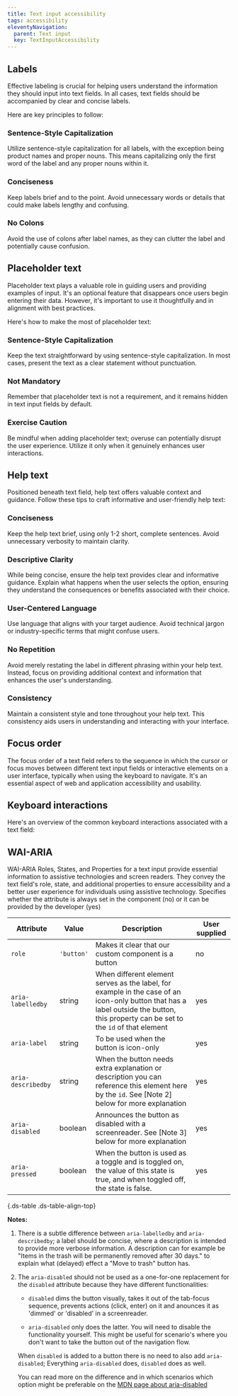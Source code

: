 ```yaml
---
title: Text input accessibility
tags: accessibility
eleventyNavigation:
  parent: Text input
  key: TextInputAccessibility
---
```

<section>

## Labels 
Effective labeling is crucial for helping users understand the information they should input into text fields. In all cases, text fields should be accompanied by clear and concise labels.

Here are key principles to follow:

### Sentence-Style Capitalization
Utilize sentence-style capitalization for all labels, with the exception being product names and proper nouns. This means capitalizing only the first word of the label and any proper nouns within it.

### Conciseness
Keep labels brief and to the point. Avoid unnecessary words or details that could make labels lengthy and confusing.

### No Colons
Avoid the use of colons after label names, as they can clutter the label and potentially cause confusion.
</section>

<section>

## Placeholder text
Placeholder text plays a valuable role in guiding users and providing examples of input. It's an optional feature that disappears once users begin entering their data. However, it's important to use it thoughtfully and in alignment with best practices.

Here's how to make the most of placeholder text:

### Sentence-Style Capitalization
Keep the text straightforward by using sentence-style capitalization. In most cases, present the text as a clear statement without punctuation.

### Not Mandatory
Remember that placeholder text is not a requirement, and it remains hidden in text input fields by default.

### Exercise Caution
Be mindful when adding placeholder text; overuse can potentially disrupt the user experience. Utilize it only when it genuinely enhances user interactions.
</section>

<section>

## Help text
Positioned beneath text field, help text offers valuable context and guidance. Follow these tips to craft informative and user-friendly help text:

### Conciseness
Keep the help text brief, using only 1-2 short, complete sentences. Avoid unnecessary verbosity to maintain clarity.

### Descriptive Clarity
While being concise, ensure the help text provides clear and informative guidance. Explain what happens when the user selects the option, ensuring they understand the consequences or benefits associated with their choice.

### User-Centered Language
Use language that aligns with your target audience. Avoid technical jargon or industry-specific terms that might confuse users.

### No Repetition
Avoid merely restating the label in different phrasing within your help text. Instead, focus on providing additional context and information that enhances the user's understanding.

### Consistency
Maintain a consistent style and tone throughout your help text. This consistency aids users in understanding and interacting with your interface.

</section>

<section>

## Focus order
The focus order of a text field refers to the sequence in which the cursor or focus moves between different text input fields or interactive elements on a user interface, typically when using the keyboard to navigate. It's an essential aspect of web and application accessibility and usability.

</section>

<section> 

## Keyboard interactions

Here's an overview of the common keyboard interactions associated with a text field:

</section>

<section>


## WAI-ARIA
WAI-ARIA Roles, States, and Properties for a text input provide essential information to assistive technologies and screen readers. They convey the text field's role, state, and additional properties to ensure accessibility and a better user experience for individuals using assistive technology.
<sl-tooltip id="tooltip1">Specifies whether the attribute is always set in the component (no) or it can be provided by the developer (yes)</sl-tooltip>

|Attribute | Value | Description | User supplied <sl-icon name="info" aria-describedby="tooltip1" size="md"></sl-icon> |
|-|-|-|-|
|`role`	|`'button'`|Makes it clear that our custom component is a button |no|
|`aria-labelledby`|string| When different element serves as the label, for example in the case of an icon-only button that has a label outside the button, this property can be set to the `id` of that element|yes|
|`aria-label`|string|To be used when the button is icon-only|yes|
|`aria-describedby`|string| When the button needs extra explanation or description you can reference this element here by the `id`. See [Note 2] below for more explanation| yes|
|`aria-disabled`| boolean| Announces the button as disabled with a screenreader. See [Note 3] below for more explanation| yes|
|`aria-pressed`| boolean | When the button is used as a toggle and is toggled on, the value of this state is true, and when toggled off, the state is false.| yes|

{.ds-table .ds-table-align-top}

**Notes:** 
1. There is a subtle difference between `aria-labelledby` and `aria-describedby`; a label should be concise, where a description is intended to provide more verbose information. A description can for example be "Items in the trash will be permanently removed after 30 days." to explain what (delayed) effect a "Move to trash" button has.
1. The `aria-disabled` should not be used as a one-for-one replacement for the `disabled` attribute because they have different functionalities:

    - `disabled` dims the button visually, takes it out of the tab-focus sequence, prevents actions (click, enter) on it and anounces it as 'dimmed' or 'disabled' in a screenreader. 

    - `aria-disabled` only does the latter. You will need to disable the functionality yourself. This might be useful for scenario's where you don't want to take the button out of the navigation flow. 

    When `disabled` is added to a button there is no need to also add `aria-disabled`; Everything `aria-disabled` does, `disabled` does as well.

    You can read more on the difference and in which scenarios which option might be preferable on the [MDN page about aria-disabled](https://developer.mozilla.org/en-US/docs/Web/Accessibility/ARIA/Attributes/aria-disabled)

</section>
